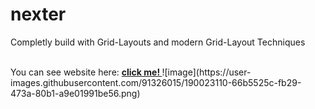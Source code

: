 # nexter
<p>Completly build with Grid-Layouts and modern Grid-Layout Techniques</p>
</br>
You can see website here: <a href='https://nexte-r.netlify.app/'><strong> click me! </strong></a>
![image](https://user-images.githubusercontent.com/91326015/190023110-66b5525c-fb29-473a-80b1-a9e01991be56.png)
